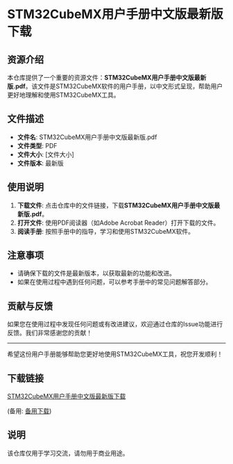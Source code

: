 # STM32CubeMX用户手册中文版最新版下载

## 资源介绍

本仓库提供了一个重要的资源文件：**STM32CubeMX用户手册中文版最新版.pdf**。该文件是STM32CubeMX软件的用户手册，以中文形式呈现，帮助用户更好地理解和使用STM32CubeMX工具。

## 文件描述

- **文件名**: STM32CubeMX用户手册中文版最新版.pdf
- **文件类型**: PDF
- **文件大小**: [文件大小]
- **文件版本**: 最新版

## 使用说明

1. **下载文件**: 点击仓库中的文件链接，下载**STM32CubeMX用户手册中文版最新版.pdf**。
2. **打开文件**: 使用PDF阅读器（如Adobe Acrobat Reader）打开下载的文件。
3. **阅读手册**: 按照手册中的指导，学习和使用STM32CubeMX软件。

## 注意事项

- 请确保下载的文件是最新版本，以获取最新的功能和改进。
- 如果在使用过程中遇到任何问题，可以参考手册中的常见问题解答部分。

## 贡献与反馈

如果您在使用过程中发现任何问题或有改进建议，欢迎通过仓库的Issue功能进行反馈。我们非常感谢您的贡献！

---

希望这份用户手册能够帮助您更好地使用STM32CubeMX工具，祝您开发顺利！

## 下载链接
[STM32CubeMX用户手册中文版最新版下载](https://pan.quark.cn/s/d07b424acca7) 

(备用: [备用下载](https://pan.baidu.com/s/1J0MFv3ZGBurimRN8ND82Xg?pwd=1234))

## 说明

该仓库仅用于学习交流，请勿用于商业用途。
